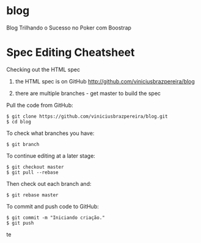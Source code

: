 blog
====

Blog Trilhando o Sucesso no Poker com Boostrap

Spec Editing Cheatsheet
===

Checking out the HTML spec

   1. the HTML spec is on GitHub http://github.com/viniciusbrazpereira/blog

   2. there are multiple branches - get master to build the spec

Pull the code from GitHub:

    $ git clone https://github.com/viniciusbrazpereira/blog.git
    $ cd blog

To check what branches you have:

    $ git branch

To continue editing at a later stage:

    $ git checkout master
    $ git pull --rebase

Then check out each branch and:

    $ git rebase master

To commit and push code to GitHub:

    $ git commit -m "Iniciando criação."
    $ git push
te        

